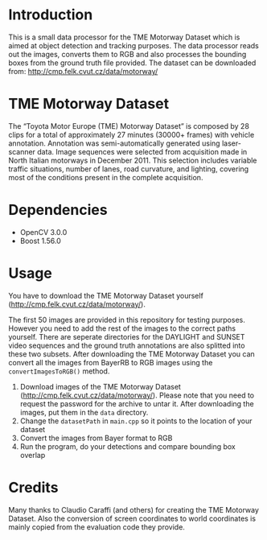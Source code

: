 # Introduction
This is a small data processor for the TME Motorway Dataset which is aimed at object detection and tracking purposes. The data processor reads out the images, converts them to RGB and also processes the bounding boxes from the ground truth file provided. The dataset can be downloaded from: http://cmp.felk.cvut.cz/data/motorway/

# TME Motorway Dataset
The “Toyota Motor Europe (TME) Motorway Dataset” is composed by 28 clips for a total of approximately 27 minutes (30000+ frames) with vehicle annotation. Annotation was semi-automatically generated using laser-scanner data. Image sequences were selected from acquisition made in North Italian motorways in December 2011. This selection includes variable traffic situations, number of lanes, road curvature, and lighting, covering most of the conditions present in the complete acquisition. 

# Dependencies
- OpenCV 3.0.0
- Boost 1.56.0

# Usage
You have to download the TME Motorway Dataset yourself (http://cmp.felk.cvut.cz/data/motorway/). 

The first 50 images are provided in this repository for testing purposes. However you need to add the rest of the images to the correct paths yourself. There are seperate directories for the DAYLIGHT and SUNSET video sequences and the ground truth annotations are also splitted into these two subsets. After downloading the TME Motorway Dataset you can convert all the images from BayerRB to RGB images using the `convertImagesToRGB()` method.

1. Download images of the TME Motorway Dataset (http://cmp.felk.cvut.cz/data/motorway/). Please note that you need to request the password for the archive to untar it. After downloading the images, put them in the `data` directory.
2. Change the `datasetPath` in `main.cpp` so it points to the location of your dataset
3. Convert the images from Bayer format to RGB
4. Run the program, do your detections and compare bounding box overlap

# Credits
Many thanks to Claudio Caraffi (and others) for creating the TME Motorway Dataset. Also the conversion of screen coordinates to world coordinates is mainly copied from the evaluation code they provide. 


